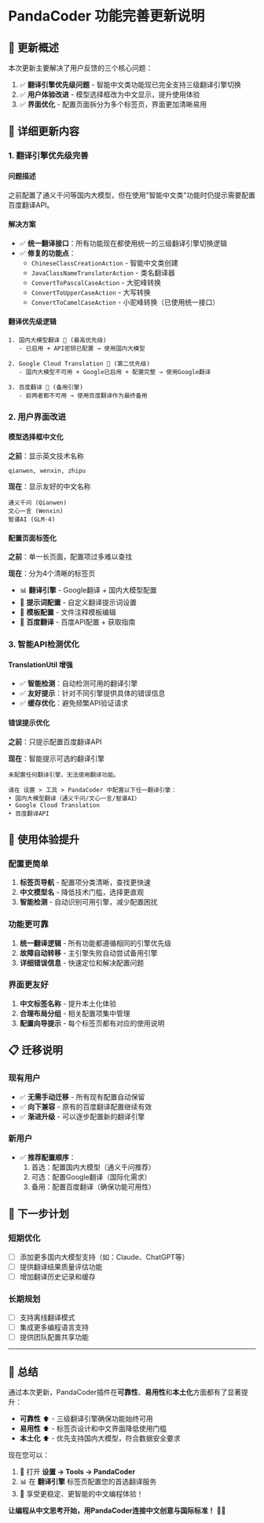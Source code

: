 # PandaCoder 功能完善更新说明

## 🎯 更新概述

本次更新主要解决了用户反馈的三个核心问题：

1. ✅ **翻译引擎优先级问题** - 智能中文类功能现已完全支持三级翻译引擎切换
2. ✅ **用户体验改进** - 模型选择框改为中文显示，提升使用体验  
3. ✅ **界面优化** - 配置页面拆分为多个标签页，界面更加清晰易用

## 🔧 详细更新内容

### 1. 翻译引擎优先级完善

#### 问题描述
之前配置了通义千问等国内大模型，但在使用"智能中文类"功能时仍提示需要配置百度翻译API。

#### 解决方案
- ✅ **统一翻译接口**：所有功能现在都使用统一的三级翻译引擎切换逻辑
- ✅ **修复的功能点**：
  - `ChineseClassCreationAction` - 智能中文类创建
  - `JavaClassNameTranslatorAction` - 类名翻译器
  - `ConvertToPascalCaseAction` - 大驼峰转换
  - `ConvertToUpperCaseAction` - 大写转换
  - `ConvertToCamelCaseAction` - 小驼峰转换（已使用统一接口）

#### 翻译优先级逻辑
```
1. 国内大模型翻译 🥇 (最高优先级)
   - 已启用 + API密钥已配置 → 使用国内大模型
   
2. Google Cloud Translation 🥈 (第二优先级)  
   - 国内大模型不可用 + Google已启用 + 配置完整 → 使用Google翻译
   
3. 百度翻译 🥉 (备用引擎)
   - 前两者都不可用 → 使用百度翻译作为最终备用
```

### 2. 用户界面改进

#### 模型选择框中文化
**之前**：显示英文技术名称
```
qianwen, wenxin, zhipu
```

**现在**：显示友好的中文名称
```
通义千问 (Qianwen)
文心一言 (Wenxin)  
智谱AI (GLM-4)
```

#### 配置页面标签化
**之前**：单一长页面，配置项过多难以查找

**现在**：分为4个清晰的标签页
- 📊 **翻译引擎** - Google翻译 + 国内大模型配置
- 📝 **提示词配置** - 自定义翻译提示词设置
- 📄 **模板配置** - 文件注释模板编辑
- 🔧 **百度翻译** - 百度API配置 + 获取指南

### 3. 智能API检测优化

#### TranslationUtil 增强
- ✅ **智能检测**：自动检测可用的翻译引擎
- ✅ **友好提示**：针对不同引擎提供具体的错误信息
- ✅ **缓存优化**：避免频繁API验证请求

#### 错误提示优化
**之前**：只提示配置百度翻译API

**现在**：智能提示可选的翻译引擎
```
未配置任何翻译引擎，无法使用翻译功能。

请在 设置 > 工具 > PandaCoder 中配置以下任一翻译引擎：
• 国内大模型翻译（通义千问/文心一言/智谱AI）
• Google Cloud Translation  
• 百度翻译API
```

## 🚀 使用体验提升

### 配置更简单
1. **标签页导航** - 配置项分类清晰，查找更快速
2. **中文模型名** - 降低技术门槛，选择更直观
3. **智能检测** - 自动识别可用引擎，减少配置困扰

### 功能更可靠
1. **统一翻译逻辑** - 所有功能都遵循相同的引擎优先级
2. **故障自动转移** - 主引擎失败自动尝试备用引擎
3. **详细错误信息** - 快速定位和解决配置问题

### 界面更友好
1. **中文标签名称** - 提升本土化体验
2. **合理布局分组** - 相关配置项集中管理  
3. **配置向导提示** - 每个标签页都有对应的使用说明

## 📋 迁移说明

### 现有用户
- ✅ **无需手动迁移** - 所有现有配置自动保留
- ✅ **向下兼容** - 原有的百度翻译配置继续有效
- ✅ **渐进升级** - 可以逐步配置新的翻译引擎

### 新用户
- ✅ **推荐配置顺序**：
  1. 首选：配置国内大模型（通义千问推荐）
  2. 可选：配置Google翻译（国际化需求）
  3. 备用：配置百度翻译（确保功能可用性）

## 🎯 下一步计划

### 短期优化
- [ ] 添加更多国内大模型支持（如：Claude、ChatGPT等）
- [ ] 提供翻译结果质量评估功能
- [ ] 增加翻译历史记录和缓存

### 长期规划  
- [ ] 支持离线翻译模式
- [ ] 集成更多编程语言支持
- [ ] 提供团队配置共享功能

---

## 🎉 总结

通过本次更新，PandaCoder插件在**可靠性**、**易用性**和**本土化**方面都有了显著提升：

- **可靠性** ⬆️ - 三级翻译引擎确保功能始终可用
- **易用性** ⬆️ - 标签页设计和中文界面降低使用门槛
- **本土化** ⬆️ - 优先支持国内大模型，符合数据安全要求

现在您可以：
1. 🔧 打开 **设置 → Tools → PandaCoder**
2. 📊 在 **翻译引擎** 标签页配置您的首选翻译服务
3. 🚀 享受更稳定、更智能的中文编程体验！

**让编程从中文思考开始，用PandaCoder连接中文创意与国际标准！** 🐼✨ 